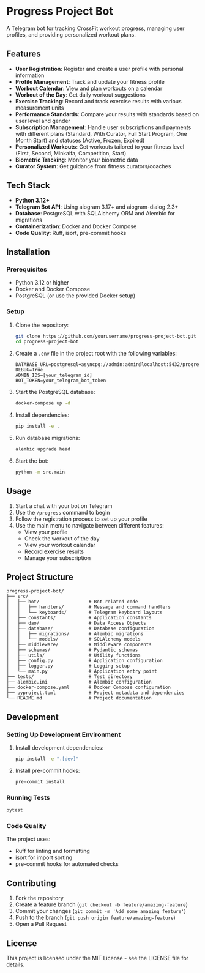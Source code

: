 # Progress Project Bot

A Telegram bot for tracking CrossFit workout progress, managing user profiles, and providing personalized workout plans.

## Features

- **User Registration**: Register and create a user profile with personal information
- **Profile Management**: Track and update your fitness profile
- **Workout Calendar**: View and plan workouts on a calendar
- **Workout of the Day**: Get daily workout suggestions
- **Exercise Tracking**: Record and track exercise results with various measurement units
- **Performance Standards**: Compare your results with standards based on user level and gender
- **Subscription Management**: Handle user subscriptions and payments with different plans (Standard, With Curator, Full Start Program, One Month Start) and statuses (Active, Frozen, Expired)
- **Personalized Workouts**: Get workouts tailored to your fitness level (First, Second, Minkaifa, Competition, Start)
- **Biometric Tracking**: Monitor your biometric data
- **Curator System**: Get guidance from fitness curators/coaches

## Tech Stack

- **Python 3.12+**
- **Telegram Bot API**: Using aiogram 3.17+ and aiogram-dialog 2.3+
- **Database**: PostgreSQL with SQLAlchemy ORM and Alembic for migrations
- **Containerization**: Docker and Docker Compose
- **Code Quality**: Ruff, isort, pre-commit hooks

## Installation

### Prerequisites

- Python 3.12 or higher
- Docker and Docker Compose
- PostgreSQL (or use the provided Docker setup)

### Setup

1. Clone the repository:
   ```bash
   git clone https://github.com/yourusername/progress-project-bot.git
   cd progress-project-bot
   ```

2. Create a `.env` file in the project root with the following variables:
   ```
   DATABASE_URL=postgresql+asyncpg://admin:admin@localhost:5432/progress_db
   DEBUG=True
   ADMIN_IDS=[your_telegram_id]
   BOT_TOKEN=your_telegram_bot_token
   ```

3. Start the PostgreSQL database:
   ```bash
   docker-compose up -d
   ```

4. Install dependencies:
   ```bash
   pip install -e .
   ```

5. Run database migrations:
   ```bash
   alembic upgrade head
   ```

6. Start the bot:
   ```bash
   python -m src.main
   ```

## Usage

1. Start a chat with your bot on Telegram
2. Use the `/progress` command to begin
3. Follow the registration process to set up your profile
4. Use the main menu to navigate between different features:
   - View your profile
   - Check the workout of the day
   - View your workout calendar
   - Record exercise results
   - Manage your subscription

## Project Structure

```
progress-project-bot/
├── src/
│   ├── bot/                  # Bot-related code
│   │   ├── handlers/         # Message and command handlers
│   │   └── keyboards/        # Telegram keyboard layouts
│   ├── constants/            # Application constants
│   ├── dao/                  # Data Access Objects
│   ├── database/             # Database configuration
│   │   ├── migrations/       # Alembic migrations
│   │   └── models/           # SQLAlchemy models
│   ├── middleware/           # Middleware components
│   ├── schemas/              # Pydantic schemas
│   ├── utils/                # Utility functions
│   ├── config.py             # Application configuration
│   ├── logger.py             # Logging setup
│   └── main.py               # Application entry point
├── tests/                    # Test directory
├── alembic.ini               # Alembic configuration
├── docker-compose.yaml       # Docker Compose configuration
├── pyproject.toml            # Project metadata and dependencies
└── README.md                 # Project documentation
```

## Development

### Setting Up Development Environment

1. Install development dependencies:
   ```bash
   pip install -e ".[dev]"
   ```

2. Install pre-commit hooks:
   ```bash
   pre-commit install
   ```

### Running Tests

```bash
pytest
```

### Code Quality

The project uses:
- Ruff for linting and formatting
- isort for import sorting
- pre-commit hooks for automated checks

## Contributing

1. Fork the repository
2. Create a feature branch (`git checkout -b feature/amazing-feature`)
3. Commit your changes (`git commit -m 'Add some amazing feature'`)
4. Push to the branch (`git push origin feature/amazing-feature`)
5. Open a Pull Request

## License

This project is licensed under the MIT License - see the LICENSE file for details.
